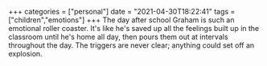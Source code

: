 +++
categories = ["personal"]
date = "2021-04-30T18:22:41"
tags = ["children","emotions"]
+++
The day after school Graham is such an emotional roller coaster. It's like he's saved up all the feelings built up in the classroom until he's home all day, then pours them out at intervals throughout the day. The triggers are never clear; anything could set off an explosion.
      